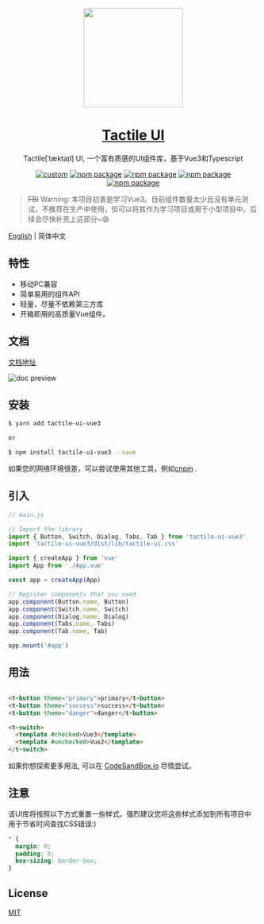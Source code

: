 <p align="center">
  <a href="https://www.antdv.com/">
  <img width="200" src="https://ae01.alicdn.com/kf/U1ac5b63e84ec46e781f1df4d442eb19bR.jpg">
  </a>
</p>

<h1 align="center">
  <a href="https://github.com/yxmg/tactile-ui-vue3" target="_blank">Tactile UI</a>
</h1>

<div align="center">

Tactile[ˈtæktaɪl] UI, 一个富有质感的UI组件库，基于Vue3和Typescript

[![custom](https://img.shields.io/badge/UI--lib-tactile--ui-brightgreen)](https://github.com/yxmg/tactile-ui-vue3)
[![npm package](https://img.shields.io/npm/v/tactile-ui-vue3?color=007ec6)](https://www.npmjs.com/package/tactile-ui-vue3)
[![npm package](https://img.shields.io/npm/l/tactile-ui-vue3?color=%23007ec6)](https://www.npmjs.com/package/tactile-ui-vue3)
[![npm package](https://img.shields.io/npm/dependency-version/tactile-ui-vue3/peer/vue)](https://www.npmjs.com/package/tactile-ui-vue3)
[![npm package](https://img.shields.io/npm/dependency-version/tactile-ui-vue3/peer/@vue/compiler-sfc)](https://www.npmjs.com/package/tactile-ui-vue3)



</div>

> ~~FBI~~ Warning: 本项目初衷是学习Vue3。目前组件数量太少且没有单元测试，不推荐在生产中使用，但可以将其作为学习项目或用于小型项目中。后续会尽快补充上这部分~😄

[English](./README.md) | 简体中文

## 特性
- 移动PC兼容
- 简单易用的组件API
- 轻量，尽量不依赖第三方库
- 开箱即用的高质量Vue组件。

## 文档

[文档地址](https://tactile-ui-vue3-site.vercel.app/#/)

![doc preview](https://ae01.alicdn.com/kf/U126ef4a9cf484265a2068b56a169ed3aB.jpg)

## 安装

```bash
$ yarn add tactile-ui-vue3

or

$ npm install tactile-ui-vue3 --save
```

如果您的网络环境很差，可以尝试使用其他工具，例如[cnpm](https://github.com/cnpm/cnpm)
.

## 引入

```javascript
// main.js

// Import the library
import { Button, Switch, Dialog, Tabs, Tab } from 'tactile-ui-vue3'
import 'tactile-ui-vue3/dist/lib/tactile-ui.css'

import { createApp } from 'vue'
import App from './App.vue'

const app = createApp(App)

// Register components that you need 
app.component(Button.name, Button)
app.component(Switch.name, Switch)
app.component(Dialog.name, Dialog)
app.component(Tabs.name, Tabs)
app.component(Tab.name, Tab)

app.mount('#app')
```

## 用法

```html

<t-button theme="primary">primary</t-button>
<t-button theme="success">success</t-button>
<t-button theme="danger">danger</t-button>

<t-switch>
  <template #checked>Vue3</template>
  <template #unchecked>Vue2</template>
</t-switch>
```

如果你想探索更多用法, 可以在 [CodeSandBox.io](https://codesandbox.io/s/tactile-ui-vue3-playground-cdccd?file=/src/App.vue) 尽情尝试。

## 注意

该UI库将按照以下方式重置一些样式。强烈建议您将这些样式添加到所有项目中用于节省时间查找CSS错误:)

```css
* {
  margin: 0;
  padding: 0;
  box-sizing: border-box;
}
```

## License

[MIT](https://opensource.org/licenses/MIT)